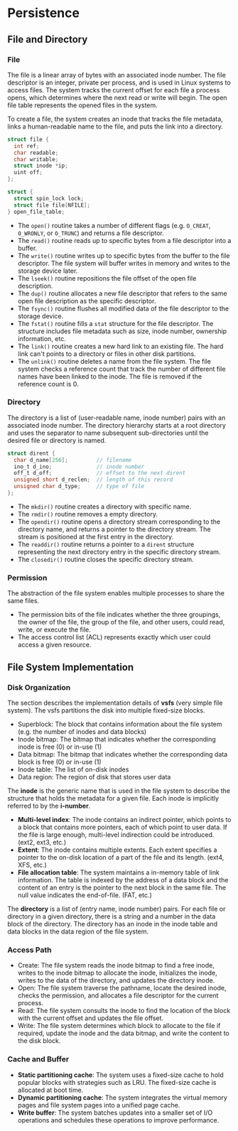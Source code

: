 # Persistence

## File and Directory

### File

The file is a linear array of bytes with an associated inode number. The file descriptor is an integer, private per process, and is used in Linux systems to access files. The system tracks the current offset for each file a process opens, which determines where the next read or write will begin. The open file table represents the opened files in the system.

To create a file, the system creates an inode that tracks the file metadata, links a human-readable name to the file, and puts the link into a directory.

```c
struct file {
  int ref;
  char readable;
  char writable;
  struct inode *ip;
  uint off;
};

struct {
  struct spin_lock lock;
  struct file file[NFILE];
} open_file_table;
```

- The `open()` routine takes a number of different flags (e.g. `O_CREAT`, `O_WRONLY`, or `O_TRUNC`) and returns a file descriptor.
- The `read()` routine reads up to specific bytes from a file descriptor into a buffer.
- The `write()` routine writes up to specific bytes from the buffer to the file descriptor. The file system will buffer  writes in memory and writes to the storage device later.
- The `lseek()` routine repositions the file offset of the open file description.
- The `dup()` routine allocates a new file descriptor that refers to the same open file description as the specific descriptor.
- The `fsync()` routine flushes all modified data of the file descriptor to the storage device.
- The `fstat()` routine fills a `stat` structure for the file descriptor. The structure includes file metadata such as size, inode number, ownership information, etc.
- The `link()` routine creates a new hard link to an existing file. The hard link can't points to a directory or files in other disk partitions.
- The `unlink()` routine deletes a name from the file system. The file system checks a reference count that track the number of different file names have been linked to the inode. The file is removed if the reference count is 0.

### Directory

The directory is a list of (user-readable name, inode number) pairs with an associated inode number. The directory hierarchy starts at a root directory and uses the separator to name subsequent sub-directories until the desired file or directory is named.

```c
struct dirent {
  char d_name[256];         // filename
  ino_t d_ino;              // inode number
  off_t d_off;              // offset to the next dirent
  unsigned short d_reclen;  // length of this record
  unsigned char d_type;     // type of file
};
```

- The `mkdir()` routine creates a directory with specific name.
- The `rmdir()` routine removes a empty directory.
- The `opendir()` routine opens a directory stream corresponding to the directory name, and returns a pointer to the directory stream. The stream is positioned at the first entry in the directory.
- The `readdir()` routine returns a pointer to a `dirent` structure representing the next directory entry in the specific directory stream.
- The `closedir()` routine closes the specific directory stream.

### Permission

The abstraction of the file system enables multiple processes to share the same files.

- The permission bits of the file indicates whether the three groupings, the owner of the file, the group of the file, and other users, could read, write, or execute the file.
- The access control list (ACL) represents exactly which user could access a given resource.

## File System Implementation

### Disk Organization

The section describes the implementation details of **vsfs** (very simple file system). The vsfs partitions the disk into multiple fixed-size blocks.

- Superblock: The block that contains information about the file system (e.g. the number of inodes and data blocks)
- Inode bitmap: The bitmap that indicates whether the corresponding inode is free (0) or in-use (1)
- Data bitmap: The bitmap that indicates whether the corresponding data block is free (0) or in-use (1)
- Inode table: The list of on-disk inodes
- Data region: The region of disk that stores user data

The **inode** is the generic name that is used in the file system to describe the structure that holds the metadata for a given file. Each inode is implicitly referred to by the **i-number**.

- **Multi-level index**: The inode contains an indirect pointer, which points to a block that contains more pointers, each of which point to user data. If the file is large enough, multi-level indirection could be introduced. (ext2, ext3, etc.)
- **Extent**: The inode contains multiple extents. Each extent specifies a pointer to the on-disk location of a part of the file and its length. (ext4, XFS, etc.)
- **File allocation table**: The system maintains a in-memory table of link information. The table is indexed by the address of a data block and the content of an entry is the pointer to the next block in the same file. The null value indicates the end-of-file. (FAT, etc.)

The **directory** is a list of (entry name, inode number) pairs. For each file or directory in a given directory, there is a string and a number in the data block of the directory. The directory has an inode in the inode table and data blocks in the data region of the file system.

### Access Path

- Create: The file system reads the inode bitmap to find a free inode, writes to the inode bitmap to allocate the inode, initializes the inode, writes to the data of the directory, and updates the directory inode.
- Open: The file system traverse the pathname, locate the desired inode, checks the permission, and allocates a file descriptor for the current process.
- Read: The file system consults the inode to find the location of the block with the current offset and updates the file offset.
- Write: The file system determines which block to allocate to the file if required, update the inode and the data bitmap, and write the content to the disk block.

### Cache and Buffer

- **Static partitioning cache**: The system uses a fixed-size cache to hold popular blocks with strategies such as LRU. The fixed-size cache is allocated at boot time.
- **Dynamic partitioning cache**: The system integrates the virtual memory pages and file system pages into a unified page cache.
- **Write buffer**: The system batches updates into a smaller set of I/O operations and schedules these operations to improve performance.
